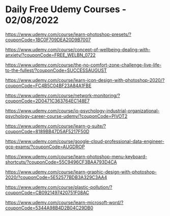# Daily Free Udemy Courses - 02/08/2022

https://www.udemy.com/course/learn-photoshop-presets/?couponCode=1BC0F709DEA20D9B7007
https://www.udemy.com/course/concept-of-wellbeing-dealing-with-anxiety/?couponCode=FREE_WELBN_0722
https://www.udemy.com/course/the-no-comfort-zone-challenge-live-life-to-the-fullest/?couponCode=SUCCESSAUGUST
https://www.udemy.com/course/learn-icon-design-with-photoshop-2020/?couponCode=FC4B5C04BF23A84A1FBE
https://www.udemy.com/course/network-monitoring/?couponCode=2D0471C363764EC148E7
https://www.udemy.com/course/io-psychology-industrial-organizational-psychology-career-course-udemy/?couponCode=PIVOT2
https://www.udemy.com/course/learn-g-suite/?couponCode=8189BB47D5AF5217F50D
https://www.udemy.com/course/google-cloud-professional-data-engineer-gcp-exams/?couponCode=AUGDROP
https://www.udemy.com/course/learn-photoshop-menu-keyboard-shortcuts/?couponCode=55C9496CF3BAA793D4CA
https://www.udemy.com/course/learn-graphic-design-with-photoshop-2020/?couponCode=5E52577BDB3A329C3AA4
https://www.udemy.com/course/plastic-pollution/?couponCode=CB0921497420751F08AC
https://www.udemy.com/course/learn-microsoft-word/?couponCode=5344A98B4D2B04C29DB0
